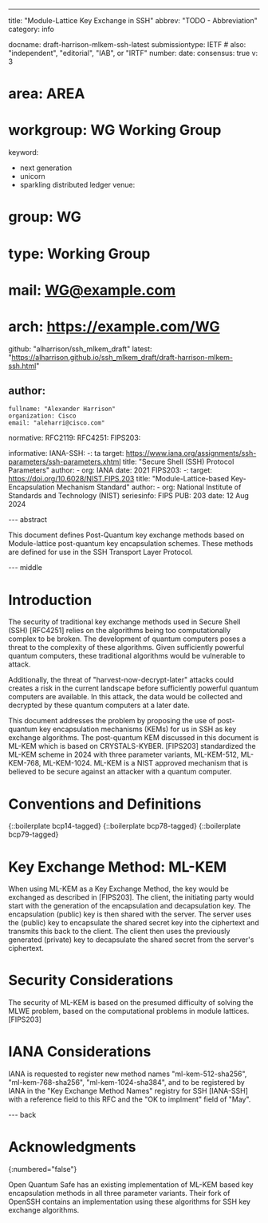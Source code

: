 ---
title: "Module-Lattice Key Exchange in SSH"
abbrev: "TODO - Abbreviation"
category: info

docname: draft-harrison-mlkem-ssh-latest
submissiontype: IETF  # also: "independent", "editorial", "IAB", or "IRTF"
number:
date:
consensus: true
v: 3
# area: AREA
# workgroup: WG Working Group
keyword:
 - next generation
 - unicorn
 - sparkling distributed ledger
venue:
#  group: WG
#  type: Working Group
#  mail: WG@example.com
#  arch: https://example.com/WG
  github: "alharrison/ssh_mlkem_draft"
  latest: "https://alharrison.github.io/ssh_mlkem_draft/draft-harrison-mlkem-ssh.html"

author:
 -
    fullname: "Alexander Harrison"
    organization: Cisco
    email: "aleharri@cisco.com"

normative:
  RFC2119:
  RFC4251:
  FIPS203:

informative:
  IANA-SSH:
    -: ta
    target: https://www.iana.org/assignments/ssh-parameters/ssh-parameters.xhtml
    title: "Secure Shell (SSH) Protocol Parameters"
    author:
      -
        org: IANA
    date: 2021
  FIPS203:
    -:
    target: https://doi.org/10.6028/NIST.FIPS.203
    title: "Module-Lattice-based Key-Encapsulation Mechanism Standard"
    author:
      -
        org: National Institute of Standards and Technology (NIST)
    seriesinfo:
      FIPS PUB: 203
    date: 12 Aug 2024


--- abstract

This document defines Post-Quantum key exchange methods based on Module-lattice post-quantum key encapsulation schemes.  These methods are defined for use in the SSH Transport Layer Protocol.

--- middle

# Introduction

The security of traditional key exchange methods used in Secure Shell (SSH) [RFC4251] relies on the algorithms being too computationally complex to be broken. The development of quantum computers poses a threat to the complexity of these algorithms. Given sufficiently powerful quantum computers, these traditional algorithms would be vulnerable to attack.

Additionally, the threat of "harvest-now-decrypt-later" attacks could creates a risk in the current landscape before sufficiently powerful quantum computers are available. In this attack, the data would be collected and decrypted by these quantum computers at a later date.

This document addresses the problem by proposing the use of post-quantum key encapsulation mechanisms (KEMs) for us in SSH as key exchange algorithms. The post-quantum KEM discussed in this document is ML-KEM which is based on CRYSTALS-KYBER. [FIPS203] standardized the ML-KEM scheme in 2024 with three parameter variants, ML-KEM-512, ML-KEM-768, ML-KEM-1024. ML-KEM is a NIST approved mechanism that is believed to be secure against an attacker with a quantum computer.


# Conventions and Definitions

{::boilerplate bcp14-tagged}
{::boilerplate bcp78-tagged}
{::boilerplate bcp79-tagged}

# Key Exchange Method: ML-KEM
When using ML-KEM as a Key Exchange Method, the key would be exchanged as described in [FIPS203]. The client, the initiating party would start with the generation of the encapsulation and decapsulation key. The encapsulation (public) key is then shared with the server. The server uses the (public) key to encapsulate the shared secret key into the ciphertext and transmits this back to the client. The client then uses the previously generated (private) key to decapsulate the shared secret from the server's ciphertext.

# Security Considerations

The security of ML-KEM is based on the presumed difficulty of solving the MLWE problem, based on the computational problems in module lattices. [FIPS203]

# IANA Considerations

IANA is requested to register new method names "ml-kem-512-sha256", "ml-kem-768-sha256", "ml-kem-1024-sha384", and to be registered by IANA in the "Key Exchange Method Names" registry for SSH [IANA-SSH] with a reference field to this RFC and the "OK to implment" field of "May".

--- back

# Acknowledgments
{:numbered="false"}

Open Quantum Safe has an existing implementation of ML-KEM based key encapsulation methods in all three parameter variants. Their fork of OpenSSH contains an implementation using these algorithms for SSH key exchange algorithms.
